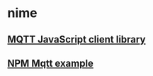 # nime

## [MQTT JavaScript client library](https://docs.emqx.io/en/broker/v4.3/development/javascript.html#mqtt-js-usage-example)

## [NPM Mqtt example](https://www.npmjs.com/package/mqtt#example)